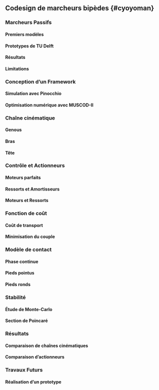 ## Codesign de marcheurs bipèdes {#cyoyoman}

### Marcheurs Passifs

#### Premiers modèles

#### Prototypes de TU Delft

#### Résultats

#### Limitations

### Conception d’un Framework

#### Simulation avec Pinocchio

#### Optimisation numérique avec MUSCOD-II

### Chaîne cinématique

#### Genous

#### Bras

#### Tête

### Contrôle et Actionneurs

#### Moteurs parfaits

#### Ressorts et Amortisseurs

#### Moteurs et Ressorts

### Fonction de coût

#### Coût de transport

#### Minimisation du couple

### Modèle de contact

#### Phase continue

#### Pieds pointus

#### Pieds ronds

### Stabilité

#### Étude de Monte-Carlo

#### Section de Poincaré

### Résultats

#### Comparaison de chaînes cinématiques

#### Comparaison d’actionneurs

### Travaux Futurs

#### Réalisation d’un prototype
